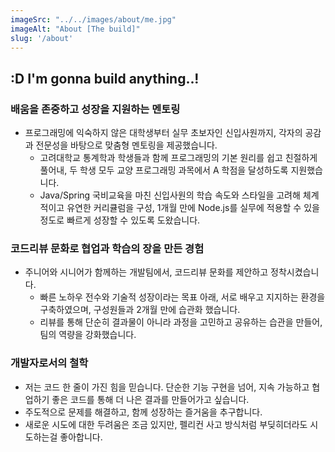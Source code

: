 ```yaml
---
imageSrc: "../../images/about/me.jpg"
imageAlt: "About [The build]"
slug: '/about'
---
```


## :D I'm gonna build anything..!



### **배움을 존중하고 성장을 지원하는 멘토링**

- 프로그래밍에 익숙하지 않은 대학생부터 실무 초보자인 신입사원까지, 각자의 공감과 전문성을 바탕으로 맞춤형 멘토링을 제공했습니다.
    - 고려대학교 통계학과 학생들과 함께 프로그래밍의 기본 원리를 쉽고 친절하게 풀어내, 두 학생 모두 교양 프로그래밍 과목에서 A 학점을 달성하도록 지원했습니다.
    - Java/Spring 국비교육을 마친 신입사원의 학습 속도와 스타일을 고려해 체계적이고 유연한 커리큘럼을 구성, 1개월 만에 Node.js를 실무에 적용할 수 있을 정도로 빠르게 성장할 수 있도록 도왔습니다.

### **코드리뷰 문화로 협업과 학습의 장을 만든 경험**

- 주니어와 시니어가 함께하는 개발팀에서, 코드리뷰 문화를 제안하고 정착시켰습니다.
    - 빠른 노하우 전수와 기술적 성장이라는 목표 아래, 서로 배우고 지지하는 환경을 구축하였으며, 구성원들과 2개월 만에 습관화 했습니다.
    - 리뷰를 통해 단순히 결과물이 아니라 과정을 고민하고 공유하는 습관을 만들어, 팀의 역량을 강화했습니다.

### **개발자로서의 철학**

- 저는 코드 한 줄이 가진 힘을 믿습니다. 단순한 기능 구현을 넘어, 지속 가능하고 협업하기 좋은 코드를 통해 더 나은 결과를 만들어가고 싶습니다.
- 주도적으로 문제를 해결하고, 함께 성장하는 즐거움을 추구합니다.
- 새로운 시도에 대한 두려움은 조금 있지만, 펠리컨 사고 방식처럼 부딪히더라도 시도하는걸 좋아합니다.

<!-- Photo by <a href="https://unsplash.com/@charlesdeluvio?utm_source=unsplash&utm_medium=referral&utm_content=creditCopyText" target="_blank" rel="nofollow noopener noreferrer" aria-label="External Link"><u>Charles Deluvio</u></a> on Unsplash -->
